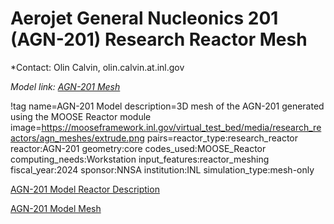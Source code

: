 # Aerojet General Nucleonics 201 (AGN-201) Research Reactor Mesh

*Contact: Olin Calvin, olin.calvin.at.inl.gov

*Model link: [AGN-201 Mesh](https://github.com/idaholab/virtual_test_bed/tree/main/research_reactors/agn/)*

!tag name=AGN-201 Model
     description=3D mesh of the AGN-201 generated using the MOOSE Reactor module
     image=https://mooseframework.inl.gov/virtual_test_bed/media/research_reactors/agn_meshes/extrude.png
     pairs=reactor_type:research_reactor
           reactor:AGN-201
           geometry:core
           codes_used:MOOSE_Reactor
           computing_needs:Workstation
           input_features:reactor_meshing
           fiscal_year:2024
           sponsor:NNSA
           institution:INL
           simulation_type:mesh-only

[AGN-201 Model Reactor Description](agn_reactor_description.md)

[AGN-201 Model Mesh](agn_mesh.md)

